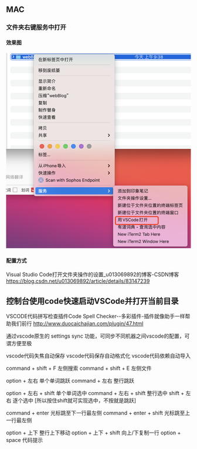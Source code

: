 ## MAC

### 文件夹右键服务中打开
#### 效果图
![](2021-05-14-09-44-42.png)
#### 配置方式
Visual Studio Code打开文件夹操作的设置_u013069892的博客-CSDN博客
https://blog.csdn.net/u013069892/article/details/83147239

## 控制台使用code快速启动VSCode并打开当前目录

VSCODE代码拼写检查插件Code Spell Checker--多彩插件-插件就像助手一样帮助我们前行
http://www.duocaichajian.com/plugin/47.html

通过vscode原生的 settings sync 功能，可同步不同机器之间vscode的配置，可谓方便至极

vscode代码失焦自动保存
vscode代码保存自动格式化
vscode代码依赖自动导入

command + shift + F     左侧搜索
command + shift + E     左侧文件

option + 左右            单个单词跳跃
command + 左右           整行跳跃

option + 左右 + shift    单个单词选中
command + 左右 + shift   整行选中
shift + 左右             逐个选中
[所以按住shift就可实现选中，不按就是跳跃]

command + enter         光标跳至下一行最左侧
command + enter + shift 光标跳至上一行最左侧

option + 上下            整行上下移动
option + 上下 + shift    向上/下复制一行
option + space          代码提示

